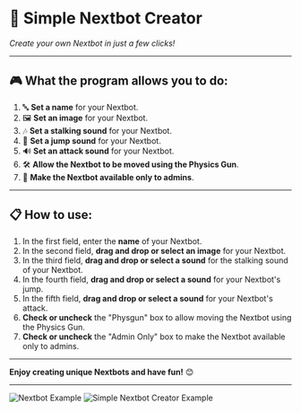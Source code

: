 # 🚀 **Simple Nextbot Creator**  
*Create your own Nextbot in just a few clicks!*

---

## 🎮 **What the program allows you to do:**
1. 🔤 **Set a name** for your Nextbot.
2. 🖼️ **Set an image** for your Nextbot.
3. 🎶 **Set a stalking sound** for your Nextbot.
4. 🎵 **Set a jump sound** for your Nextbot.
5. 🔊 **Set an attack sound** for your Nextbot.
6. 🛠️ **Allow the Nextbot to be moved using the Physics Gun**.
7. 👑 **Make the Nextbot available only to admins**.

---

## 📋 **How to use:**
1. In the first field, enter the **name** of your Nextbot.
2. In the second field, **drag and drop or select an image** for your Nextbot.
3. In the third field, **drag and drop or select a sound** for the stalking sound of your Nextbot.
4. In the fourth field, **drag and drop or select a sound** for your Nextbot's jump.
5. In the fifth field, **drag and drop or select a sound** for your Nextbot's attack.
6. **Check or uncheck** the "Physgun" box to allow moving the Nextbot using the Physics Gun.
7. **Check or uncheck** the "Admin Only" box to make the Nextbot available only to admins.

---

**Enjoy creating unique Nextbots and have fun!** 😊

---
![Nextbot Example](https://i.ibb.co/BP0tgLc/Garry-s-Mod-2024-10-06-20-41-51.gif)
![Simple Nextbot Creator Example](https://i.ibb.co/b7c7wSt/Screenshot-2024-10-06-203505.png)
